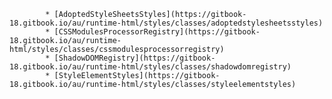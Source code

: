             * [AdoptedStyleSheetsStyles](https://gitbook-18.gitbook.io/au/runtime-html/styles/classes/adoptedstylesheetsstyles)
            * [CSSModulesProcessorRegistry](https://gitbook-18.gitbook.io/au/runtime-html/styles/classes/cssmodulesprocessorregistry)
            * [ShadowDOMRegistry](https://gitbook-18.gitbook.io/au/runtime-html/styles/classes/shadowdomregistry)
            * [StyleElementStyles](https://gitbook-18.gitbook.io/au/runtime-html/styles/classes/styleelementstyles)
